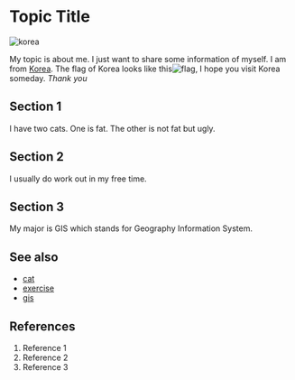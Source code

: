 # Topic Title
![korea](https://www.economist.com/img/b/1280/720/90/sites/default/files/images/print-edition/20200411_SRP099_0.jpg)

My topic is about me. I just want to share some information of myself. I am from [Korea](https://en.wikipedia.org/wiki/Korea). The flag of Korea looks like this![flag](https://upload.wikimedia.org/wikipedia/commons/thumb/6/63/Flag_of_Korea_%281882%E2%80%931910%29.svg/1280px-Flag_of_Korea_%281882%E2%80%931910%29.svg.png), I hope you visit Korea someday. *Thank you*

## Section 1
I have two cats. One is fat. The other is not fat but ugly.

## Section 2
I usually do work out in my free time.

## Section 3
My major is GIS which stands for Geography Information System.

## See also
- [cat](https://en.wikipedia.org/wiki/Cat)
- [exercise](https://en.wikipedia.org/wiki/Exercise)
- [gis](https://en.wikipedia.org/wiki/Geographic_information_system)

## References
1. Reference 1
2. Reference 2
3. Reference 3
